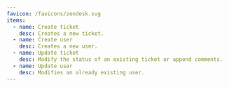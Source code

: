 ```yaml
---
favicon: /favicons/zendesk.svg
items:
  - name: Create ticket
    desc: Creates a new ticket.
  - name: Create user
    desc: Creates a new user.
  - name: Update ticket
    desc: Modify the status of an existing ticket or append comments.
  - name: Update user
    desc: Modifies an already existing user.
---
```


<script setup>
  import CustomListing from '../../components/CustomListing.vue'
</script>

<CustomListing />
